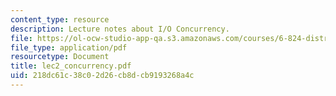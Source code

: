 ```yaml
---
content_type: resource
description: Lecture notes about I/O Concurrency.
file: https://ol-ocw-studio-app-qa.s3.amazonaws.com/courses/6-824-distributed-computer-systems-engineering-spring-2006/218dc61c38c02d26cb8dcb9193268a4c_lec2_concurrency.pdf
file_type: application/pdf
resourcetype: Document
title: lec2_concurrency.pdf
uid: 218dc61c-38c0-2d26-cb8d-cb9193268a4c
---
```

